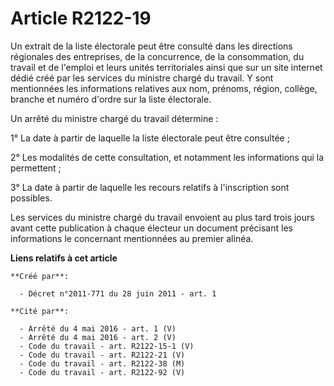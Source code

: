 # Article R2122-19

Un extrait de la liste électorale peut être consulté dans les directions régionales des entreprises, de la concurrence, de la
consommation, du travail et de l'emploi et leurs unités territoriales ainsi que sur un site internet dédié créé par les
services du ministre chargé du travail. Y sont mentionnées les informations relatives aux nom, prénoms, région, collège,
branche et numéro d'ordre sur la liste électorale. 

Un arrêté du ministre chargé du travail détermine : 

1° La date à partir de laquelle la liste électorale peut être consultée ; 

2° Les modalités de cette consultation, et notamment les informations qui la permettent ; 

3° La date à partir de laquelle les recours relatifs à l'inscription sont possibles. 

Les services du ministre chargé du travail envoient au plus tard trois jours avant cette publication à chaque électeur un
document précisant les informations le concernant mentionnées au premier alinéa.

**Liens relatifs à cet article**

	**Créé par**:

	  - Décret n°2011-771 du 28 juin 2011 - art. 1

	**Cité par**:

	  - Arrêté du 4 mai 2016 - art. 1 (V)
	  - Arrêté du 4 mai 2016 - art. 2 (V)
	  - Code du travail - art. R2122-15-1 (V)
	  - Code du travail - art. R2122-21 (V)
	  - Code du travail - art. R2122-38 (M)
	  - Code du travail - art. R2122-92 (V)
